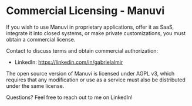 # Commercial Licensing - Manuvi

If you wish to use Manuvi in proprietary applications, offer it as SaaS, integrate it into closed systems, or make private customizations, you must obtain a commercial license.

Contact to discuss terms and obtain commercial authorization:

- LinkedIn: https://linkedin.com/in/gabrielalmir

The open source version of Manuvi is licensed under AGPL v3, which requires that any modification or use as a service must also be distributed under the same license.

Questions? Feel free to reach out to me on LinkedIn!
